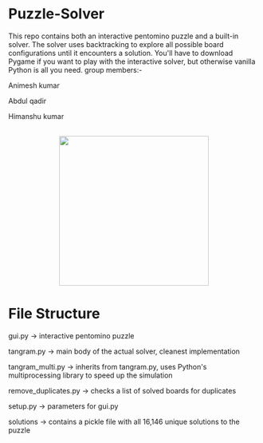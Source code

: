 # Puzzle-Solver

This repo contains both an interactive pentomino puzzle and a built-in solver. The solver uses backtracking to explore all possible board configurations until it encounters a solution. You'll have to download Pygame if you want to play with the interactive solver, but otherwise vanilla Python is all you need.
group members:-

Animesh kumar

Abdul qadir

Himanshu kumar
</br>
</br>

<p align="center">
  <img src="images/solutions.gif" width="300" height="300"/>
</p>

# File Structure
gui.py -> interactive pentomino puzzle

tangram.py -> main body of the actual solver, cleanest implementation

tangram_multi.py -> inherits from tangram.py, uses Python's multiprocessing library to speed up the simulation

remove_duplicates.py -> checks a list of solved boards for duplicates

setup.py -> parameters for gui.py

solutions -> contains a pickle file with all 16,146 unique solutions to the puzzle
